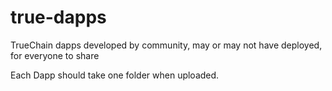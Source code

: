 # true-dapps
TrueChain dapps developed by community, may or may not have deployed, for everyone to share

Each Dapp should take one folder when uploaded.
